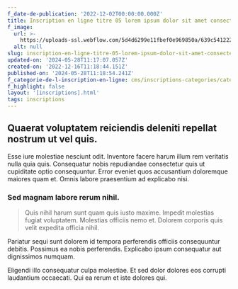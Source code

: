 ```yaml
---
f_date-de-publication: '2022-12-02T00:00:00.000Z'
title: Inscription en ligne titre 05 lorem ipsum dolor sit amet consectetur
f_image:
  url: >-
    https://uploads-ssl.webflow.com/5d4d6299e11fbef0e969850a/639c541222f93638bc108fa7_1671189521086-image5.jpg
  alt: null
slug: inscription-en-ligne-titre-05-lorem-ipsum-dolor-sit-amet-consectetur
updated-on: '2024-05-28T11:17:07.057Z'
created-on: '2022-12-16T11:18:44.151Z'
published-on: '2024-05-28T11:18:54.241Z'
f_categorie-de-l-inscription-en-ligne: cms/inscriptions-categories/categorie-2.md
f_highlight: false
layout: '[inscriptions].html'
tags: inscriptions
---
```


Quaerat voluptatem reiciendis deleniti repellat nostrum ut vel quis.
--------------------------------------------------------------------

Esse iure molestiae nesciunt odit. Inventore facere harum illum rem veritatis nulla quia quis. Consequatur nobis repudiandae consectetur quis ut cupiditate optio consequuntur. Error eveniet quos accusantium doloremque maiores quam et. Omnis labore praesentium ad explicabo nisi.

### Sed magnam labore rerum nihil.

> Quis nihil harum sunt quam quis iusto maxime. Impedit molestias fugiat voluptatem. Molestias officiis nemo et. Dolorem corporis quis velit expedita officia nihil.

Pariatur sequi sunt dolorem id tempora perferendis officiis consequuntur debitis. Possimus ea nobis perferendis. Explicabo ipsum consequatur aut dignissimos numquam.

Eligendi illo consequatur culpa molestiae. Et sed dolor dolores eos corrupti laudantium occaecati. Qui ea rerum et iste dolores qui.

